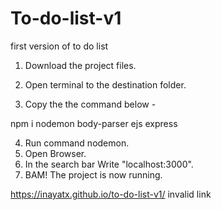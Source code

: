 # To-do-list-v1
first version of to do list

1. Download the project files.

2. Open terminal to the destination folder.
3. Copy the the command below -

npm i nodemon body-parser ejs express

4. Run command nodemon.
5. Open Browser.
6. In the search bar Write "localhost:3000".
7. BAM! The project is now running.






https://inayatx.github.io/to-do-list-v1/  invalid link
